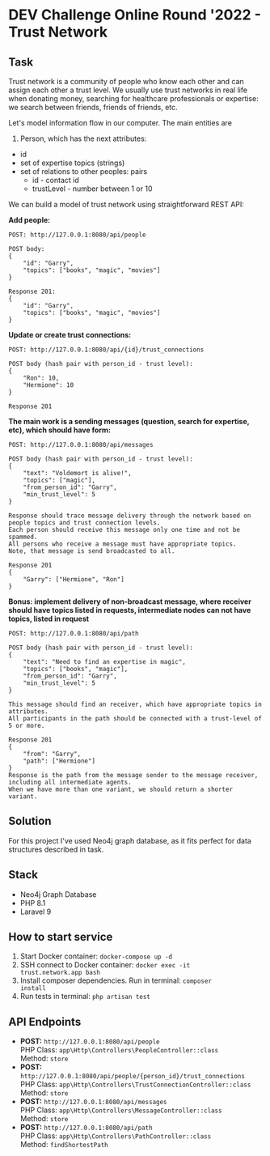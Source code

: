 # DEV Challenge Online Round '2022 - Trust Network

## Task
Trust network is a community of people who know each other and can assign each other a trust level. We usually use trust networks in real life when donating money, searching for healthcare professionals or expertise: we search between friends, friends of friends, etc.

Let's model information flow in our computer. The main entities are
1. Person, which has the next attributes:
  - id
  - set of expertise topics (strings)
  - set of relations to other peoples: pairs
    - id - contact id
    - trustLevel - number between 1 or 10

We can build a model of trust network using straightforward REST API:

<b>Add people:</b>
```
POST: http://127.0.0.1:8080/api/people

POST body:
{
    "id": "Garry",
    "topics": ["books", "magic", "movies"]
}

Response 201:
{
    "id": "Garry",
    "topics": ["books", "magic", "movies"]
}
```

<b>Update or create trust connections:</b>
```
POST: http://127.0.0.1:8080/api/{id}/trust_connections

POST body (hash pair with person_id - trust level):
{
    "Ron": 10,
    "Hermione": 10
}

Response 201
```

<b>The main work is a sending messages (question, search for expertise, etc), which should have form:</b>
```
POST: http://127.0.0.1:8080/api/messages

POST body (hash pair with person_id - trust level):
{
    "text": "Voldemort is alive!",
    "topics": ["magic"],
    "from_person_id": "Garry",
    "min_trust_level": 5
}

Response should trace message delivery through the network based on people topics and trust connection levels. 
Each person should receive this message only one time and not be spammed. 
All persons who receive a message must have appropriate topics. 
Note, that message is send broadcasted to all.

Response 201
{
    "Garry": ["Hermione", "Ron"]
}
```

<b>Bonus: implement delivery of non-broadcast message, where receiver should have topics listed in requests, intermediate nodes can not have topics, listed in request</b>
```
POST: http://127.0.0.1:8080/api/path

POST body (hash pair with person_id - trust level):
{
    "text": "Need to find an expertise in magic",
    "topics": ["books", "magic"],
    "from_person_id": "Garry",
    "min_trust_level": 5
}

This message should find an receiver, which have appropriate topics in attributes. 
All participants in the path should be connected with a trust-level of 5 or more.

Response 201
{
    "from": "Garry",
    "path": ["Hermione"]
}
Response is the path from the message sender to the message receiver, including all intermediate agents. 
When we have more than one variant, we should return a shorter variant.
```

## Solution
For this project I've used Neo4j graph database, as it fits perfect for data structures described in task.

## Stack
- Neo4j Graph Database
- PHP 8.1
- Laravel 9

## How to start service
1. Start Docker container: <code>docker-compose up -d</code>
2. SSH connect to Docker container: <code>docker exec -it trust.network.app bash</code>
3. Install composer dependencies. Run in terminal: <code>composer install</code>
4. Run tests in terminal: <code>php artisan test</code>

## API Endpoints
- <b>POST:</b> <code>http\://127.0.0.1:8080/api/people</code>\
  PHP Class: <code>app\Http\Controllers\PeopleController::class</code>\
  Method: <code>store</code>
- <b>POST:</b> <code>http\://127.0.0.1:8080/api/people/{person_id}/trust_connections</code>\
  PHP Class: <code>app\Http\Controllers\TrustConnectionController::class</code>\
  Method: <code>store</code>
- <b>POST:</b> <code>http\://127.0.0.1:8080/api/messages</code>\
  PHP Class: <code>app\Http\Controllers\MessageController::class</code>\
  Method: <code>store</code>
- <b>POST:</b> <code>http\://127.0.0.1:8080/api/path</code>\
  PHP Class: <code>app\Http\Controllers\PathController::class</code>\
  Method: <code>findShortestPath</code>